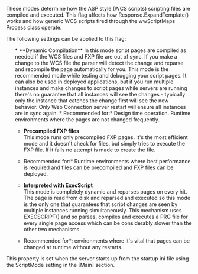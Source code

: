 ﻿These modes determine how the ASP style (WCS scripts) scripting files are compiled and executed. This flag affects how Response.ExpandTemplate() works and how generic WCS scripts fired through the wwScriptMaps Process class operate.

The following settings can be applied to this flag:
<ol>
* **Dynamic Compilation**  
In this mode script pages are compiled as needed if the WCS files and FXP file are out of sync. If you make a change to the WCS file the parser will detect the change and reparse and recompile the page automatically for you. This mode is the recommended mode while testing and debugging your script pages. It can also be used in deployed applications, but if you run multiple instances and make changes to script pages while servers are running there's no guarantee that all instances will see the changes - typically only the instance that catches the change first will see the new behavior. Only Web Connection server restart will ensure all instances are in sync again.
* Recommended for:* Design time operation. Runtime environments where the pages are not changed frequently.

* **Precompiled FXP files**  
This mode runs only precompiled FXP pages. It's the most efficient mode and it doesn't check for files, but simply tries to execute the FXP file. If it fails no attempt is made to create the file.
* Recommended for:* Runtime environments where best performance is required and files can be precompiled and FXP files can be deployed.

* **Interpreted with ExecScript**  
This mode is completely dynamic and reparses pages on every hit. The page is read from disk and reparsed and executed so this mode is the only one that guarantees that script changes are seen by multiple instances running simultaneously. This mechanism uses EXECSCRIPT() and so parses, compiles and executes a PRG file for every single page access which can be considerably slower than the other two mechanisms.
* Recommended for*: environments where it's vital that pages can be changed at runtime without any restarts.
</ol>

This property is set when the server starts up from the startup ini file using the ScriptMode setting in the [Main] section.